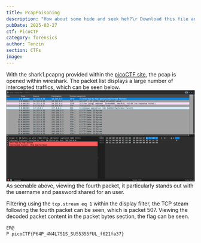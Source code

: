 ```yaml
---
title: PcapPoisoning
description: "How about some hide and seek heh?\r Download this file and find the flag."
pubDate: 2025-03-27
ctf: PicoCTF
category: forensics
author: Tenzin
section: CTFs
image:
---
```

With the shark1.pcapng provided within the [picoCTF site](https://play.picoctf.org/practice/challenge/362?page=1&search=pcap), the pcap is opened within wireshark. The packet list displays a large number of intercepted traffics, which can be seen below. 
![Pcappoisoning_1](images/picoctf/pcappoisoning/pcappoisoningimage_1.png)
As seenable above, viewing the fourth packet, it particularly stands out with the username and password shared for an user. 

Filtering using the `tcp.stream eq 1` within the display filter, the TCP steam following the fourth packet can be seen, which is packet 507. Viewing the decoded packet content in the packet bytes section, the flag can be seen.
```
ER@
P picoCTF{P64P_4N4L7S1S_SU55355FUL_f621fa37}
```